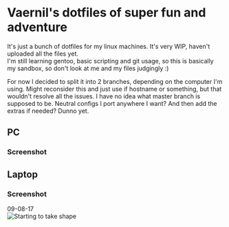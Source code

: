 # Vaernil's dotfiles of super fun and adventure

It's just a bunch of dotfiles for my linux machines. It's very WIP, haven't uploaded all the files yet.</br>
I'm still learning gentoo, basic scripting and git usage, so this is basically my sandbox, so don't look at me and my files judgingly :)

For now I decided to split it into 2 branches, depending on the computer I'm using. Might reconsider this and just use if hostname or something, but that wouldn't resolve all the issues.
I have no idea what master branch is supposed to be. Neutral configs I port anywhere I want? And then add the extras if needed? Dunno yet.

## PC
### Screenshot

## Laptop
### Screenshot
09-08-17</br>
![Starting to take shape](https://github.com/Vaernil/my-dotfiles/raw/laptop/images/screenshots/2017-08-09-210831_1600x900_scrot.png)</br>
